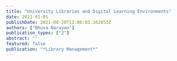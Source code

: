 ```yaml
---
title: "University Libraries and Digital Learning Environments"
date: 2011-01-01
publishDate: 2021-08-20T12:06:03.162853Z
authors: ["Bhuva Narayan"]
publication_types: ["2"]
abstract: ""
featured: false
publication: "*Library Management*"
---
```


